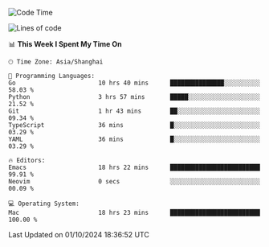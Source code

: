 <!--START_SECTION:waka-->
![Code Time](http://img.shields.io/badge/Code%20Time-2%2C214%20hrs%2049%20mins-blue)

![Lines of code](https://img.shields.io/badge/From%20Hello%20World%20I%27ve%20Written-308.1%20thousand%20lines%20of%20code-blue)

📊 **This Week I Spent My Time On** 

```text
🕑︎ Time Zone: Asia/Shanghai

💬 Programming Languages: 
Go                       10 hrs 40 mins      ███████████████░░░░░░░░░░   58.03 % 
Python                   3 hrs 57 mins       █████░░░░░░░░░░░░░░░░░░░░   21.52 % 
Git                      1 hr 43 mins        ██░░░░░░░░░░░░░░░░░░░░░░░   09.34 % 
TypeScript               36 mins             █░░░░░░░░░░░░░░░░░░░░░░░░   03.29 % 
YAML                     36 mins             █░░░░░░░░░░░░░░░░░░░░░░░░   03.29 % 

🔥 Editors: 
Emacs                    18 hrs 22 mins      █████████████████████████   99.91 % 
Neovim                   0 secs              ░░░░░░░░░░░░░░░░░░░░░░░░░   00.09 % 

💻 Operating System: 
Mac                      18 hrs 23 mins      █████████████████████████   100.00 % 
```


 Last Updated on 01/10/2024 18:36:52 UTC
<!--END_SECTION:waka-->
